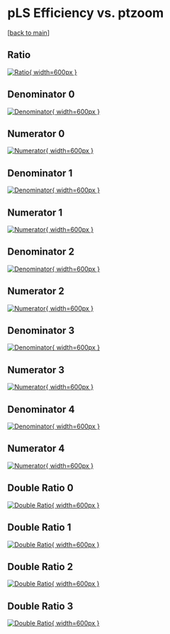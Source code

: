# pLS Efficiency vs. ptzoom

[[back to main](./)]



## Ratio

[![Ratio](../mtv/var/pLS_vtr_13_1_eff_ptzoom.png){ width=600px }](../mtv/var/pLS_vtr_13_1_eff_ptzoom.pdf)

## Denominator 0

[![Denominator](../mtv/den/pLS_vtr_13_1_eff_ptzoom_den0.png){ width=600px }](../mtv/den/pLS_vtr_13_1_eff_ptzoom_den0.pdf)

## Numerator 0

[![Numerator](../mtv/num/pLS_vtr_13_1_eff_ptzoom_num0.png){ width=600px }](../mtv/num/pLS_vtr_13_1_eff_ptzoom_num0.pdf)

## Denominator 1

[![Denominator](../mtv/den/pLS_vtr_13_1_eff_ptzoom_den1.png){ width=600px }](../mtv/den/pLS_vtr_13_1_eff_ptzoom_den1.pdf)

## Numerator 1

[![Numerator](../mtv/num/pLS_vtr_13_1_eff_ptzoom_num1.png){ width=600px }](../mtv/num/pLS_vtr_13_1_eff_ptzoom_num1.pdf)

## Denominator 2

[![Denominator](../mtv/den/pLS_vtr_13_1_eff_ptzoom_den2.png){ width=600px }](../mtv/den/pLS_vtr_13_1_eff_ptzoom_den2.pdf)

## Numerator 2

[![Numerator](../mtv/num/pLS_vtr_13_1_eff_ptzoom_num2.png){ width=600px }](../mtv/num/pLS_vtr_13_1_eff_ptzoom_num2.pdf)

## Denominator 3

[![Denominator](../mtv/den/pLS_vtr_13_1_eff_ptzoom_den3.png){ width=600px }](../mtv/den/pLS_vtr_13_1_eff_ptzoom_den3.pdf)

## Numerator 3

[![Numerator](../mtv/num/pLS_vtr_13_1_eff_ptzoom_num3.png){ width=600px }](../mtv/num/pLS_vtr_13_1_eff_ptzoom_num3.pdf)

## Denominator 4

[![Denominator](../mtv/den/pLS_vtr_13_1_eff_ptzoom_den4.png){ width=600px }](../mtv/den/pLS_vtr_13_1_eff_ptzoom_den4.pdf)

## Numerator 4

[![Numerator](../mtv/num/pLS_vtr_13_1_eff_ptzoom_num4.png){ width=600px }](../mtv/num/pLS_vtr_13_1_eff_ptzoom_num4.pdf)

## Double Ratio 0

[![Double Ratio](../mtv/ratio/pLS_vtr_13_1_eff_ptzoom_ratio0.png){ width=600px }](../mtv/ratio/pLS_vtr_13_1_eff_ptzoom_ratio0.pdf)

## Double Ratio 1

[![Double Ratio](../mtv/ratio/pLS_vtr_13_1_eff_ptzoom_ratio1.png){ width=600px }](../mtv/ratio/pLS_vtr_13_1_eff_ptzoom_ratio1.pdf)

## Double Ratio 2

[![Double Ratio](../mtv/ratio/pLS_vtr_13_1_eff_ptzoom_ratio2.png){ width=600px }](../mtv/ratio/pLS_vtr_13_1_eff_ptzoom_ratio2.pdf)

## Double Ratio 3

[![Double Ratio](../mtv/ratio/pLS_vtr_13_1_eff_ptzoom_ratio3.png){ width=600px }](../mtv/ratio/pLS_vtr_13_1_eff_ptzoom_ratio3.pdf)

